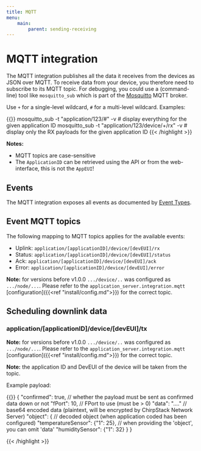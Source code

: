 ```yaml
---
title: MQTT
menu:
    main:
        parent: sending-receiving
---
```


# MQTT integration

The MQTT integration publishes all the data it receives from the devices
as JSON over MQTT. To receive data from your device, you therefore 
need to subscribe to its MQTT topic. For debugging, you could use a 
(command-line) tool like `mosquitto_sub` which is part of the 
[Mosquitto](http://mosquitto.org/) MQTT broker.

Use `+` for a single-level wildcard, `#` for a multi-level wildcard.
Examples:

{{<highlight bash>}}
mosquitto_sub -t "application/123/#" -v          # display everything for the given application ID
mosquitto_sub -t "application/123/device/+/rx" -v  # display only the RX payloads for the given application ID
{{< /highlight >}}

**Notes:**

* MQTT topics are case-sensitive
* The `ApplicationID` can be retrieved using the API or from the web-interface,
  this is not the `AppEUI`!

## Events

The MQTT integration exposes all events as documented by [Event Types](../#event-types).

## Event MQTT topics

The following mapping to MQTT topics applies for the available events:

* Uplink: `application/[applicationID]/device/[devEUI]/rx`
* Status: `application/[applicationID]/device/[devEUI]/status`
* Ack: `application/[applicationID]/device/[devEUI]/ack`
* Error: `application/[applicationID]/device/[devEUI]/error`

**Note:** for versions before v1.0.0 `.../device/..` was configured as
`.../node/...`. Please refer to the `application_server.integration.mqtt`
[configuration]({{<ref "install/config.md">}}) for the correct topic.

## Scheduling downlink data

### application/[applicationID]/device/[devEUI]/tx

**Note:** for versions before v1.0.0 `.../device/..` was configured as
`.../node/...`. Please refer to the `application_server.integration.mqtt`
[configuration]({{<ref "install/config.md">}}) for the correct topic.

**Note:** the application ID and DevEUI of the device will be taken from the topic.

Example payload:

{{<highlight json>}}
{
    "confirmed": true,                        // whether the payload must be sent as confirmed data down or not
    "fPort": 10,                              // FPort to use (must be > 0)
    "data": "...."                            // base64 encoded data (plaintext, will be encrypted by ChirpStack Network Server)
    "object": {                               // decoded object (when application coded has been configured)
        "temperatureSensor": {"1": 25},       // when providing the 'object', you can omit 'data'
        "humiditySensor": {"1": 32}
    }
}

{{< /highlight >}}
